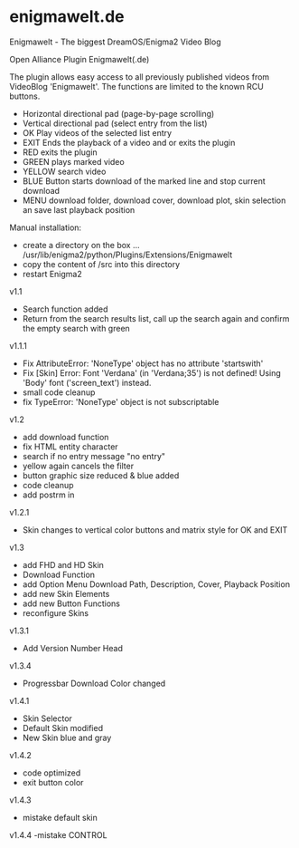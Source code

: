 # enigmawelt.de
Enigmawelt - The biggest DreamOS/Enigma2 Video Blog

Open Alliance Plugin Enigmawelt(.de)

The plugin allows easy access to all previously published videos from VideoBlog 'Enigmawelt'. The functions are limited to the known RCU buttons.

- Horizontal directional pad (page-by-page scrolling)
- Vertical directional pad (select entry from the list)
- OK Play videos of the selected list entry
- EXIT Ends the playback of a video and or exits the plugin
- RED exits the plugin
- GREEN plays marked video
- YELLOW search video
- BLUE Button starts download of the marked line and stop current download
- MENU download folder, download cover, download plot, skin selection an save last playback position

Manual installation:

- create a directory on the box ... /usr/lib/enigma2/python/Plugins/Extensions/Enigmawelt
- copy the content of /src into this directory
- restart Enigma2

v1.1
- Search function added
- Return from the search results list, call up the search again and confirm the empty search with green

v1.1.1
- Fix AttributeError: 'NoneType' object has no attribute 'startswith'
- Fix [Skin] Error: Font 'Verdana' (in 'Verdana;35') is not defined! Using 'Body' font ('screen_text') instead.
- small code cleanup
- fix TypeError: 'NoneType' object is not subscriptable

v1.2

- add download function
- fix HTML entity character
- search if no entry message "no entry"
- yellow again cancels the filter
- button graphic size reduced & blue added
- code cleanup
- add postrm in

v1.2.1
- Skin changes to vertical color buttons and matrix style for OK and EXIT

v1.3
- add FHD and HD Skin
- Download Function
- add Option Menu Download Path, Description, Cover, Playback Position
- add new Skin Elements
- add new Button Functions
- reconfigure Skins

v1.3.1
- Add Version Number Head

v1.3.4
- Progressbar Download Color changed

v1.4.1
- Skin Selector
- Default Skin modified
- New Skin blue and gray

v1.4.2
- code optimized
- exit button color

v1.4.3
- mistake default skin

v1.4.4
-mistake CONTROL
